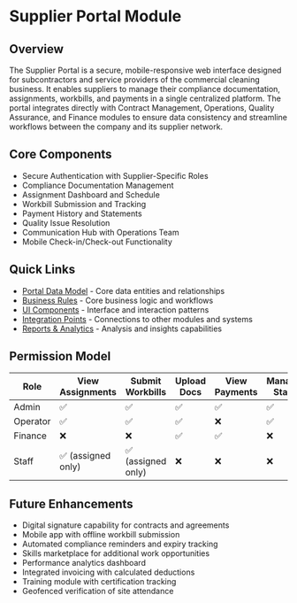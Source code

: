 
# Supplier Portal Module

## Overview
The Supplier Portal is a secure, mobile-responsive web interface designed for subcontractors and service providers of the commercial cleaning business. It enables suppliers to manage their compliance documentation, assignments, workbills, and payments in a single centralized platform. The portal integrates directly with Contract Management, Operations, Quality Assurance, and Finance modules to ensure data consistency and streamline workflows between the company and its supplier network.

## Core Components
- Secure Authentication with Supplier-Specific Roles
- Compliance Documentation Management
- Assignment Dashboard and Schedule
- Workbill Submission and Tracking
- Payment History and Statements
- Quality Issue Resolution
- Communication Hub with Operations Team
- Mobile Check-in/Check-out Functionality

## Quick Links
- [Portal Data Model](./supplier-portal/PORTAL_DATA_MODEL.md) - Core data entities and relationships
- [Business Rules](./supplier-portal/BUSINESS_RULES.md) - Core business logic and workflows
- [UI Components](./supplier-portal/UI_COMPONENTS.md) - Interface and interaction patterns
- [Integration Points](./supplier-portal/INTEGRATION_POINTS.md) - Connections to other modules and systems
- [Reports & Analytics](./supplier-portal/REPORTS_ANALYTICS.md) - Analysis and insights capabilities

## Permission Model

| Role | View Assignments | Submit Workbills | Upload Docs | View Payments | Manage Staff | View Audits |
|------|------------------|------------------|------------|---------------|-------------|------------|
| Admin | ✅ | ✅ | ✅ | ✅ | ✅ | ✅ |
| Operator | ✅ | ✅ | ✅ | ❌ | ✅ | ✅ |
| Finance | ❌ | ❌ | ✅ | ✅ | ❌ | ❌ |
| Staff | ✅ (assigned only) | ✅ (assigned only) | ❌ | ❌ | ❌ | ❌ |

## Future Enhancements
- Digital signature capability for contracts and agreements
- Mobile app with offline workbill submission
- Automated compliance reminders and expiry tracking
- Skills marketplace for additional work opportunities
- Performance analytics dashboard
- Integrated invoicing with calculated deductions
- Training module with certification tracking
- Geofenced verification of site attendance
